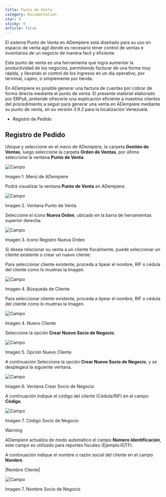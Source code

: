 ```yaml
---
title: Punto de Venta
category: Documentation
star: 9
sticky: 9
article: false
---
```


El sistema Punto de Venta en ADempiere está diseñado para su uso en espacio de venta agil donde es necesario tener control de ventas e inventarios de un negocio de manera facil y eficiente.

Este punto de venta es una herramienta que logra aumentar la productividad de los negocios, permitiendo facturar de una forma muy rápida, y llevando el control de los ingresos en un día operativo, por terminal, cajero, o simplemente por tienda.

En ADempiere es posible generar una factura de cuentas por cobrar de forma directa mediante el punto de venta. El presente material elaborado por ERPyA, pretende ofrecerle una explicación eficiente a nuestros clientes del procedimiento a seguir para generar una venta en ADempiere mediante su punto de venta, en su versión 3.9.2 para la localización Venezuela.

- Registro de Pedido

## Registro de Pedido

Ubique y seleccione en el menú de ADempiere, la carpeta **Gestión de Ventas**, luego seleccione la carpeta **Orden de Ventas**, por último seleccione la ventana **Punto de Venta**.

![Campo](/assets/img/docs/sales-management/sam-sales-image304.png)

Imagen 1. Menú de ADempiere

Podrá visualizar la ventana **Punto de Venta** en ADempiere.

![Campo](/assets/img/docs/sales-management/sam-sales-image305.png)

Imagen 2. Ventana Punto de Venta

Seleccione el icono **Nueva Orden**, ubicado en la barra de herramientas superior derecha.

![Campo](/assets/img/docs/sales-management/sam-sales-image306.png)

Imagen 3. Icono Registro Nueva Orden

Si desea relacionar su venta a un cliente fiscalmente, puede seleccionar un cliente existente o crear un nuevo cliente:

Para seleccionar cliente existente, proceda a tipear el nombre, RIF o cédula del cliente como lo muetras la Imagen.

![Campo](/assets/img/docs/sales-management/sam-sales-image307.png)

Imagen 4. Búsqueda de Cliente

Para seleccionar cliente existente, proceda a tipear el nombre, RIF o cédula del cliente como lo muetras la Imagen.

![Campo](/assets/img/docs/sales-management/sam-sales-image308.png)

Imagen 4. Nuevo Cliente

Seleccione la opción **Crear Nuevo Socio de Negocio**.

![Campo](/assets/img/docs/sales-management/sam-sales-image309.png)

Imagen 5. Opción Nuevo Cliente

A continuación Seleccione la opción **Crear Nuevo Socio de Negocio**, y se desplegará la siguiente ventana.

![Campo](/assets/img/docs/sales-management/sam-sales-image310.png)

Imagen 6. Ventana Crear Socio de Negocio

A continuación indique el código del cliente (Cédula/RIF) en el campo **Código**.

![Campo](/assets/img/docs/sales-management/sam-sales-image311.png)

Imagen 7. Código Socio de Negocio

Warning

ADempiere actualiza de modo automático el campo **Número Identificación**, este campo es utilizado para reportes fiscales (Ejemplo:IGTF).

A continuación indique el nombre o razón social del cliente en el campo **Nombre**.

|Nombre Cliente|

![Campo](/assets/img/docs/sales-management/sam-sales-image312.png)

Imagen 7. Nombre Socio de Negocio
